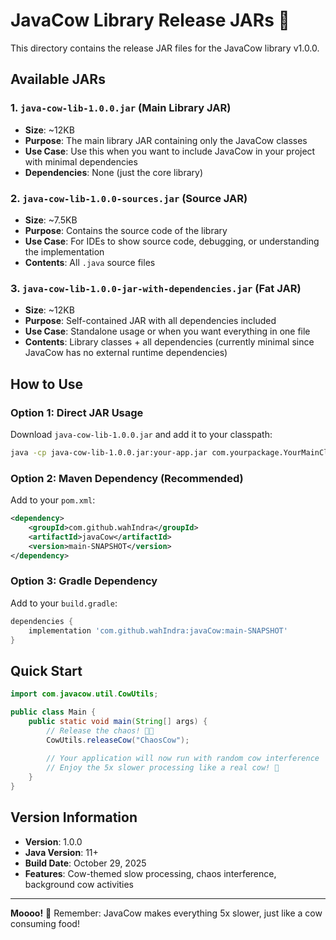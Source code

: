 # JavaCow Library Release JARs 🐄

This directory contains the release JAR files for the JavaCow library v1.0.0.

## Available JARs

### 1. `java-cow-lib-1.0.0.jar` (Main Library JAR)
- **Size**: ~12KB
- **Purpose**: The main library JAR containing only the JavaCow classes
- **Use Case**: Use this when you want to include JavaCow in your project with minimal dependencies
- **Dependencies**: None (just the core library)

### 2. `java-cow-lib-1.0.0-sources.jar` (Source JAR)
- **Size**: ~7.5KB
- **Purpose**: Contains the source code of the library
- **Use Case**: For IDEs to show source code, debugging, or understanding the implementation
- **Contents**: All `.java` source files

### 3. `java-cow-lib-1.0.0-jar-with-dependencies.jar` (Fat JAR)
- **Size**: ~12KB
- **Purpose**: Self-contained JAR with all dependencies included
- **Use Case**: Standalone usage or when you want everything in one file
- **Contents**: Library classes + all dependencies (currently minimal since JavaCow has no external runtime dependencies)

## How to Use

### Option 1: Direct JAR Usage
Download `java-cow-lib-1.0.0.jar` and add it to your classpath:
```bash
java -cp java-cow-lib-1.0.0.jar:your-app.jar com.yourpackage.YourMainClass
```

### Option 2: Maven Dependency (Recommended)
Add to your `pom.xml`:
```xml
<dependency>
    <groupId>com.github.wahIndra</groupId>
    <artifactId>javaCow</artifactId>
    <version>main-SNAPSHOT</version>
</dependency>
```

### Option 3: Gradle Dependency
Add to your `build.gradle`:
```gradle
dependencies {
    implementation 'com.github.wahIndra:javaCow:main-SNAPSHOT'
}
```

## Quick Start
```java
import com.javacow.util.CowUtils;

public class Main {
    public static void main(String[] args) {
        // Release the chaos! 🐄💨
        CowUtils.releaseCow("ChaosCow");
        
        // Your application will now run with random cow interference
        // Enjoy the 5x slower processing like a real cow! 🐄
    }
}
```

## Version Information
- **Version**: 1.0.0
- **Java Version**: 11+
- **Build Date**: October 29, 2025
- **Features**: Cow-themed slow processing, chaos interference, background cow activities

---
**Moooo!** 🐄 Remember: JavaCow makes everything 5x slower, just like a cow consuming food!